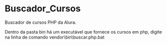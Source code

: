 # Buscador_Cursos
Buscador de cursos PHP da Alura.

Dentro da pasta bin há um executável que fornece os cursos em php, digite na linha de comando vendor\bin\buscar.php.bat

